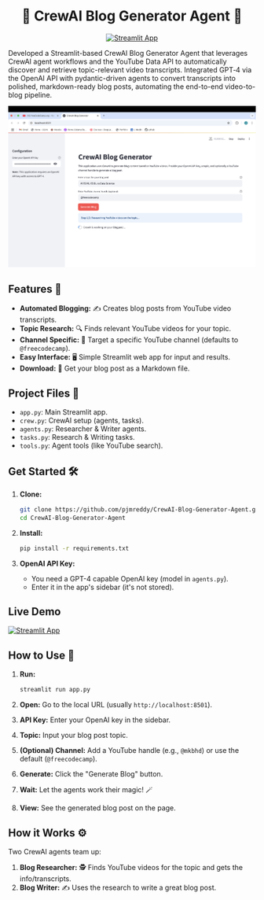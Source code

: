 <div align="center">

# 🚀 CrewAI Blog Generator Agent 🚀

[![Streamlit App](https://static.streamlit.io/badges/streamlit_badge_black_white.svg)](https://blog-generator-agent.streamlit.app/)

</div>
  
Developed a Streamlit-based CrewAI Blog Generator Agent that leverages CrewAI agent workflows and the YouTube Data API to automatically discover and retrieve topic-relevant video transcripts. Integrated GPT‑4 via the OpenAI API with pydantic-driven agents to convert transcripts into polished, markdown-ready blog posts, automating the end-to-end video-to-blog pipeline.
  
![Landing Page](landing.png)

## Features 🌟

-   **Automated Blogging:** ✍️ Creates blog posts from YouTube video transcripts.
-   **Topic Research:** 🔍 Finds relevant YouTube videos for your topic.
-   **Channel Specific:** 🎯 Target a specific YouTube channel (defaults to `@freecodecamp`).
-   **Easy Interface:** 🖥️ Simple Streamlit web app for input and results.
-   **Download:** 💾 Get your blog post as a Markdown file.

## Project Files 📁

-   `app.py`: Main Streamlit app.
-   `crew.py`: CrewAI setup (agents, tasks).
-   `agents.py`: Researcher & Writer agents.
-   `tasks.py`: Research & Writing tasks.
-   `tools.py`: Agent tools (like YouTube search).

## Get Started 🛠️

1.  **Clone:**
    ```bash
    git clone https://github.com/pjmreddy/CrewAI-Blog-Generator-Agent.git
    cd CrewAI-Blog-Generator-Agent
    ```

2.  **Install:**
    ```bash
    pip install -r requirements.txt
    ```

3.  **OpenAI API Key:**
    -   You need a GPT-4 capable OpenAI key (model in `agents.py`).
    -   Enter it in the app's sidebar (it's not stored).
  
## Live Demo  

[![Streamlit App](https://static.streamlit.io/badges/streamlit_badge_black_white.svg)](https://blog-generator-agent.streamlit.app/)

## How to Use 📝

1.  **Run:**
    ```bash
    streamlit run app.py
    ```

2.  **Open:** Go to the local URL (usually `http://localhost:8501`).

3.  **API Key:** Enter your OpenAI key in the sidebar.

4.  **Topic:** Input your blog post topic.

5.  **(Optional) Channel:** Add a YouTube handle (e.g., `@mkbhd`) or use the default (`@freecodecamp`).

6.  **Generate:** Click the "Generate Blog" button.

7.  **Wait:** Let the agents work their magic! 🪄

8.  **View:** See the generated blog post on the page.

## How it Works ⚙️

Two CrewAI agents team up:

1.  **Blog Researcher:** 🕵️ Finds YouTube videos for the topic and gets the info/transcripts.
2.  **Blog Writer:** ✍️ Uses the research to write a great blog post.
